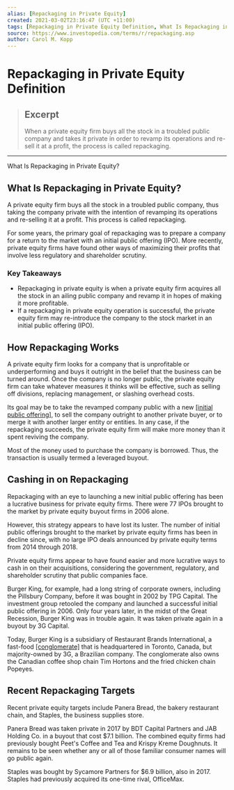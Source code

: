 ```yaml
---
alias: [Repackaging in Private Equity]
created: 2021-03-02T23:16:47 (UTC +11:00)
tags: [Repackaging in Private Equity Definition, What Is Repackaging in Private Equity?]
source: https://www.investopedia.com/terms/r/repackaging.asp
author: Carol M. Kopp
---
```


# Repackaging in Private Equity Definition

> ## Excerpt
> When a private equity firm buys all the stock in a troubled public company and takes it private in order to revamp its operations and re-sell it at a profit, the process is called repackaging.

---

What Is Repackaging in Private Equity?
## What Is Repackaging in Private Equity?

A private equity firm buys all the stock in a troubled public company, thus taking the company private with the intention of revamping its operations and re-selling it at a profit. This process is called repackaging.

For some years, the primary goal of repackaging was to prepare a company for a return to the market with an initial public offering (IPO). More recently, private equity firms have found other ways of maximizing their profits that involve less regulatory and shareholder scrutiny.

### Key Takeaways

-   Repackaging in private equity is when a private equity firm acquires all the stock in an ailing public company and revamp it in hopes of making it more profitable.
-   If a repackaging in private equity operation is successful, the private equity firm may re-introduce the company to the stock market in an initial public offering (IPO).

## How Repackaging Works

A private equity firm looks for a company that is unprofitable or underperforming and buys it outright in the belief that the business can be turned around. Once the company is no longer public, the private equity firm can take whatever measures it thinks will be effective, such as selling off divisions, replacing management, or slashing overhead costs.

Its goal may be to take the revamped company public with a new [[initial public offering]](https://www.investopedia.com/terms/i/ipo.asp), to sell the company outright to another private buyer, or to merge it with another larger entity or entities. In any case, if the repackaging succeeds, the private equity firm will make more money than it spent reviving the company.

Most of the money used to purchase the company is borrowed. Thus, the transaction is usually termed a leveraged buyout.

## Cashing in on Repackaging

Repackaging with an eye to launching a new initial public offering has been a lucrative business for private equity firms. There were 77 IPOs brought to the market by private equity buyout firms in 2006 alone.

However, this strategy appears to have lost its luster. The number of initial public offerings brought to the market by private equity firms has been in decline since, with no large IPO deals announced by private equity terms from 2014 through 2018.

Private equity firms appear to have found easier and more lucrative ways to cash in on their acquisitions, considering the government, regulatory, and shareholder scrutiny that public companies face.

Burger King, for example, had a long string of corporate owners, including the Pillsbury Company, before it was bought in 2002 by TPG Capital. The investment group retooled the company and launched a successful initial public offering in 2006. Only four years later, in the midst of the Great Recession, Burger King was in trouble again. It was taken private again in a buyout by 3G Capital.

Today, Burger King is a subsidiary of Restaurant Brands International, a fast-food [[conglomerate]](https://www.investopedia.com/terms/c/conglomerate.asp) that is headquartered in Toronto, Canada, but majority-owned by 3G, a Brazilian company. The conglomerate also owns the Canadian coffee shop chain Tim Hortons and the fried chicken chain Popeyes.

## Recent Repackaging Targets

Recent private equity targets include Panera Bread, the bakery restaurant chain, and Staples, the business supplies store.

Panera Bread was taken private in 2017 by BDT Capital Partners and JAB Holding Co. in a buyout that cost $7.1 billion. The combined equity firms had previously bought Peet's Coffee and Tea and Krispy Kreme Doughnuts. It remains to be seen whether any or all of those familiar consumer names will go public again.

Staples was bought by Sycamore Partners for $6.9 billion, also in 2017. Staples had previously acquired its one-time rival, OfficeMax.
